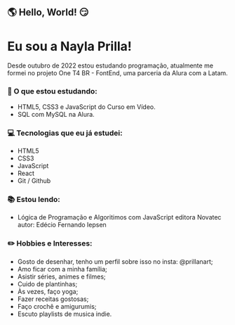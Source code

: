## :earth_americas: Hello, World! :smirk:
# Eu sou a Nayla Prilla! 
Desde outubro de 2022 estou estudando programação, atualmente me formei no projeto One T4 BR - FontEnd, uma parceria da Alura com a Latam.

### :bookmark_tabs: O que estou estudando:
 -  HTML5, CSS3 e JavaScript do Curso em Vídeo.
 -  SQL com MySQL na Alura.

### :computer: Tecnologias que eu já estudei:
 - HTML5
 - CSS3
 - JavaScript
 - React
 - Git / Github

### :books: Estou lendo:
 - Lógica de Programação e Algoritimos com JavaScript editora Novatec autor: Edécio Fernando Iepsen

### :pencil2: Hobbies e Interesses:
 - Gosto de desenhar, tenho um perfil sobre isso no insta: @prillanart;
 - Amo ficar com a minha família;
 - Asistir séries, animes e filmes;
 - Cuido de plantinhas;
 - Às vezes, faço yoga;
 - Fazer receitas gostosas;
 - Faço crochê e amigurumis;
 - Escuto playlists de musica indie.

